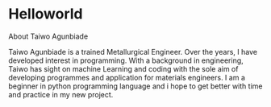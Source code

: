 # Helloworld
About Taiwo Agunbiade

Taiwo Agunbiade is a trained Metallurgical Engineer.
Over the years, I have developed interest in programming.
With a background in engineering, Taiwo has sight on machine Learning
and coding with the sole aim of developing programmes and 
application for materials engineers.
I am a beginner in python programming language and i hope to get better
with time and practice in my new project.
